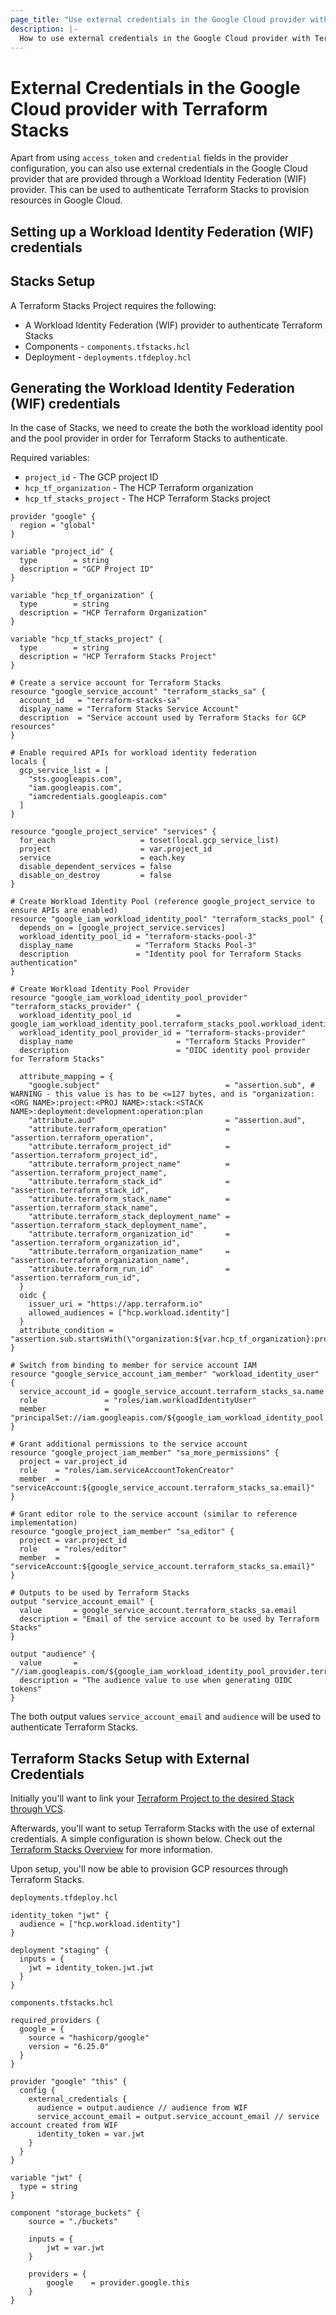 ```yaml
---
page_title: "Use external credentials in the Google Cloud provider with Terraform Stacks"
description: |-
  How to use external credentials in the Google Cloud provider with Terraform Stacks
---
```


# External Credentials in the Google Cloud provider with Terraform Stacks

Apart from using `access_token` and `credential` fields in the provider configuration, you can also use external credentials in the Google Cloud provider that are provided through a Workload Identity Federation (WIF) provider. This can be used to authenticate Terraform Stacks to provision resources in Google Cloud.

## Setting up a Workload Identity Federation (WIF) credentials

## Stacks Setup

A Terraform Stacks Project requires the following:

- A Workload Identity Federation (WIF) provider to authenticate Terraform Stacks
- Components - `components.tfstacks.hcl`
- Deployment - `deployments.tfdeploy.hcl`

## Generating the Workload Identity Federation (WIF) credentials

In the case of Stacks, we need to create the both the workload identity pool and the pool provider in order for Terraform Stacks to authenticate.

Required variables:

- `project_id` - The GCP project ID
- `hcp_tf_organization` - The HCP Terraform organization
- `hcp_tf_stacks_project` - The HCP Terraform Stacks project

```hcl
provider "google" {
  region = "global"
}

variable "project_id" {
  type        = string
  description = "GCP Project ID"
}

variable "hcp_tf_organization" {
  type        = string
  description = "HCP Terraform Organization"
}

variable "hcp_tf_stacks_project" {
  type        = string
  description = "HCP Terraform Stacks Project"
}

# Create a service account for Terraform Stacks
resource "google_service_account" "terraform_stacks_sa" {
  account_id   = "terraform-stacks-sa"
  display_name = "Terraform Stacks Service Account"
  description  = "Service account used by Terraform Stacks for GCP resources"
}

# Enable required APIs for workload identity federation
locals {
  gcp_service_list = [
    "sts.googleapis.com",
    "iam.googleapis.com",
    "iamcredentials.googleapis.com"
  ]
}

resource "google_project_service" "services" {
  for_each                   = toset(local.gcp_service_list)
  project                    = var.project_id
  service                    = each.key
  disable_dependent_services = false
  disable_on_destroy         = false
}

# Create Workload Identity Pool (reference google_project_service to ensure APIs are enabled)
resource "google_iam_workload_identity_pool" "terraform_stacks_pool" {
  depends_on = [google_project_service.services]
  workload_identity_pool_id = "terraform-stacks-pool-3"
  display_name              = "Terraform Stacks Pool-3"
  description               = "Identity pool for Terraform Stacks authentication"
}

# Create Workload Identity Pool Provider
resource "google_iam_workload_identity_pool_provider" "terraform_stacks_provider" {
  workload_identity_pool_id          = google_iam_workload_identity_pool.terraform_stacks_pool.workload_identity_pool_id
  workload_identity_pool_provider_id = "terraform-stacks-provider"
  display_name                       = "Terraform Stacks Provider"
  description                        = "OIDC identity pool provider for Terraform Stacks"
  
  attribute_mapping = {
    "google.subject"                            = "assertion.sub", # WARNING - this value is has to be <=127 bytes, and is "organization:<ORG NAME>:project:<PROJ NAME>:stack:<STACK NAME>:deployment:development:operation:plan
    "attribute.aud"                             = "assertion.aud",
    "attribute.terraform_operation"             = "assertion.terraform_operation",
    "attribute.terraform_project_id"            = "assertion.terraform_project_id",
    "attribute.terraform_project_name"          = "assertion.terraform_project_name",
    "attribute.terraform_stack_id"              = "assertion.terraform_stack_id",
    "attribute.terraform_stack_name"            = "assertion.terraform_stack_name",
    "attribute.terraform_stack_deployment_name" = "assertion.terraform_stack_deployment_name",
    "attribute.terraform_organization_id"       = "assertion.terraform_organization_id",
    "attribute.terraform_organization_name"     = "assertion.terraform_organization_name",
    "attribute.terraform_run_id"                = "assertion.terraform_run_id",
  }
  oidc {
    issuer_uri = "https://app.terraform.io"
    allowed_audiences = ["hcp.workload.identity"]
  }
  attribute_condition = "assertion.sub.startsWith(\"organization:${var.hcp_tf_organization}:project:${var.hcp_tf_stacks_project}:stack\")"
}

# Switch from binding to member for service account IAM
resource "google_service_account_iam_member" "workload_identity_user" {
  service_account_id = google_service_account.terraform_stacks_sa.name
  role               = "roles/iam.workloadIdentityUser"
  member             = "principalSet://iam.googleapis.com/${google_iam_workload_identity_pool.terraform_stacks_pool.name}/*"
}

# Grant additional permissions to the service account
resource "google_project_iam_member" "sa_more_permissions" {
  project = var.project_id
  role    = "roles/iam.serviceAccountTokenCreator"
  member  = "serviceAccount:${google_service_account.terraform_stacks_sa.email}"
}

# Grant editor role to the service account (similar to reference implementation)
resource "google_project_iam_member" "sa_editor" {
  project = var.project_id
  role    = "roles/editor"
  member  = "serviceAccount:${google_service_account.terraform_stacks_sa.email}"
}

# Outputs to be used by Terraform Stacks
output "service_account_email" {
  value       = google_service_account.terraform_stacks_sa.email
  description = "Email of the service account to be used by Terraform Stacks"
}

output "audience" {
  value       = "//iam.googleapis.com/${google_iam_workload_identity_pool_provider.terraform_stacks_provider.name}"
  description = "The audience value to use when generating OIDC tokens"
}
```

The both output values `service_account_email` and `audience` will be used to authenticate Terraform Stacks.

## Terraform Stacks Setup with External Credentials

Initially you'll want to link your [Terraform Project to the desired Stack through VCS](https://developer.hashicorp.com/terraform/cloud-docs/stacks/create#requirements).

Afterwards, you'll want to setup Terraform Stacks with the use of external credentials. A simple configuration is shown below. Check out the [Terraform Stacks Overview](https://developer.hashicorp.com/terraform/language/stacks) for more information.

Upon setup, you'll now be able to provision GCP resources through Terraform Stacks.

`deployments.tfdeploy.hcl`
```hcl
identity_token "jwt" {
  audience = ["hcp.workload.identity"]
}

deployment "staging" {
  inputs = {
    jwt = identity_token.jwt.jwt
  }
}
```

`components.tfstacks.hcl`
```hcl
required_providers {
  google = {
    source = "hashicorp/google"
    version = "6.25.0"
  }
}

provider "google" "this" {
  config {
    external_credentials {
      audience = output.audience // audience from WIF
      service_account_email = output.service_account_email // service account created from WIF
      identity_token = var.jwt
    }
  }
}

variable "jwt" {
  type = string
}

component "storage_buckets" {
    source = "./buckets"

    inputs = {
        jwt = var.jwt
    }

    providers = {
        google    = provider.google.this
    }
}
```